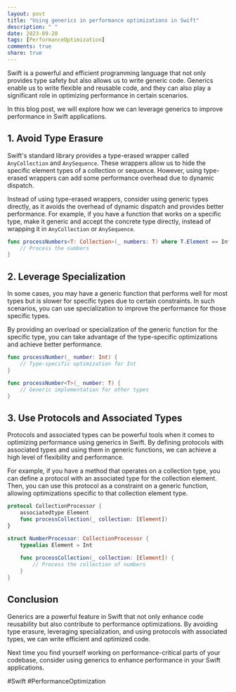 ```yaml
---
layout: post
title: "Using generics in performance optimizations in Swift"
description: " "
date: 2023-09-20
tags: [PerformanceOptimization]
comments: true
share: true
---
```


Swift is a powerful and efficient programming language that not only provides type safety but also allows us to write generic code. Generics enable us to write flexible and reusable code, and they can also play a significant role in optimizing performance in certain scenarios.

In this blog post, we will explore how we can leverage generics to improve performance in Swift applications.

## 1. Avoid Type Erasure

Swift's standard library provides a type-erased wrapper called `AnyCollection` and `AnySequence`. These wrappers allow us to hide the specific element types of a collection or sequence. However, using type-erased wrappers can add some performance overhead due to dynamic dispatch.

Instead of using type-erased wrappers, consider using generic types directly, as it avoids the overhead of dynamic dispatch and provides better performance. For example, if you have a function that works on a specific type, make it generic and accept the concrete type directly, instead of wrapping it in `AnyCollection` or `AnySequence`.

```swift
func processNumbers<T: Collection>(_ numbers: T) where T.Element == Int {
    // Process the numbers
}
```

## 2. Leverage Specialization

In some cases, you may have a generic function that performs well for most types but is slower for specific types due to certain constraints. In such scenarios, you can use specialization to improve the performance for those specific types.

By providing an overload or specialization of the generic function for the specific type, you can take advantage of the type-specific optimizations and achieve better performance.

```swift
func processNumber(_ number: Int) {
    // Type-specific optimization for Int
}

func processNumber<T>(_ number: T) {
    // Generic implementation for other types
}
```

## 3. Use Protocols and Associated Types

Protocols and associated types can be powerful tools when it comes to optimizing performance using generics in Swift. By defining protocols with associated types and using them in generic functions, we can achieve a high level of flexibility and performance.

For example, if you have a method that operates on a collection type, you can define a protocol with an associated type for the collection element. Then, you can use this protocol as a constraint on a generic function, allowing optimizations specific to that collection element type.

```swift
protocol CollectionProcessor {
    associatedtype Element
    func processCollection(_ collection: [Element])
}

struct NumberProcessor: CollectionProcessor {
    typealias Element = Int
    
    func processCollection(_ collection: [Element]) {
        // Process the collection of numbers
    }
}
```

## Conclusion

Generics are a powerful feature in Swift that not only enhance code reusability but also contribute to performance optimizations. By avoiding type erasure, leveraging specialization, and using protocols with associated types, we can write efficient and optimized code.

Next time you find yourself working on performance-critical parts of your codebase, consider using generics to enhance performance in your Swift applications.

#Swift #PerformanceOptimization